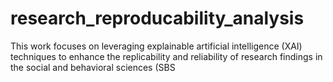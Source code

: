 # research_reproducability_analysis
This work focuses on leveraging explainable artificial intelligence (XAI) techniques to enhance the replicability and reliability of research findings in the social and behavioral sciences (SBS
